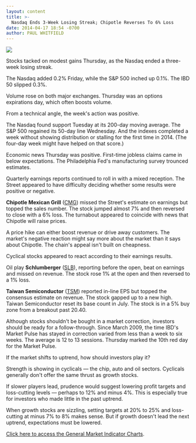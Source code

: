 ```yaml
---
layout: content
title: >-
  Nasdaq Ends 3-Week Losing Streak; Chipotle Reverses To 6% Loss
date: 2014-04-17 18:54 -0700
author: PAUL WHITFIELD
---
```






![](https://www.investors.com/wp-content/uploads/ibd-migrated-images/MPv_140421_635333451527922800.png)









Stocks tacked on modest gains Thursday, as the Nasdaq ended a three-week losing streak.

  

The Nasdaq added 0.2% Friday, while the S&P 500 inched up 0.1%. The IBD 50 slipped 0.3%.

  

Volume rose on both major exchanges. Thursday was an options expirations day, which often boosts volume.

  

From a technical angle, the week's action was positive.

  

The Nasdaq found support Tuesday at its 200-day moving average. The S&P 500 regained its 50-day line Wednesday. And the indexes completed a week without showing distribution or stalling for the first time in 2014. (The four-day week might have helped on that score.)

  

Economic news Thursday was positive. First-time jobless claims came in below expectations. The Philadelphia Fed's manufacturing survey trounced estimates.

  

Quarterly earnings reports continued to roll in with a mixed reception. The Street appeared to have difficulty deciding whether some results were positive or negative.

  

**Chipotle Mexican Grill** ([CMG](https://research.investors.com/quote.aspx?symbol=CMG)) missed the Street's estimate on earnings but topped the sales number. The stock jumped almost 7% and then reversed to close with a 6% loss. The turnabout appeared to coincide with news that Chipotle will raise prices.

  

A price hike can either boost revenue or drive away customers. The market's negative reaction might say more about the market than it says about Chipotle. The chain's appeal isn't built on cheapness.

  

Cyclical stocks appeared to react according to their earnings results.

  

Oil play **Schlumberger** ([SLB](https://research.investors.com/quote.aspx?symbol=SLB)), reporting before the open, beat on earnings and missed on revenue. The stock rose 1% at the open and then reversed to a 1% loss.

  

**Taiwan Semiconductor** ([TSM](https://research.investors.com/quote.aspx?symbol=TSM)) reported in-line EPS but topped the consensus estimate on revenue. The stock gapped up to a new high. Taiwan Semiconductor reset its base count in July. The stock is in a 5% buy zone from a breakout past 20.40.

  

Although stocks shouldn't be bought in a market correction, investors should be ready for a follow-through. Since March 2009, the time IBD's Market Pulse has stayed in correction varied from less than a week to six weeks. The average is 12 to 13 sessions. Thursday marked the 10th red day for the Market Pulse.

  

If the market shifts to uptrend, how should investors play it?

  

Strength is showing in cyclicals — the chip, auto and oil sectors. Cyclicals generally don't offer the same thrust as growth stocks.

  

If slower players lead, prudence would suggest lowering profit targets and loss-cutting levels — perhaps to 12% and minus 4%. This is especially true for investors who made little in the past uptrend.

  

When growth stocks are sizzling, setting targets at 20% to 25% and loss-cutting at minus 7% to 8% makes sense. But if growth doesn't lead the next uptrend, expectations must be lowered.

  

[Click here to access the General Market Indicator Charts](https://www.investors.com/pdf/GMI_042114.pdf).




